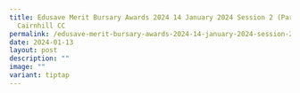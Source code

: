 ```yaml
---
title: Edusave Merit Bursary Awards 2024 14 January 2024 Session 2 (Part 1) @
  Cairnhill CC
permalink: /edusave-merit-bursary-awards-2024-14-january-2024-session-2-part-1-cairnhill-cc/
date: 2024-01-13
layout: post
description: ""
image: ""
variant: tiptap
---
```

